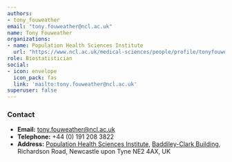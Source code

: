 ```yaml
---
authors:
- tony_fouweather
email: "tony.fouweather@ncl.ac.uk"
name: Tony Fouweather
organizations:
- name: Population Health Sciences Institute
  url: "https://www.ncl.ac.uk/medical-sciences/people/profile/tonyfouweather.html"
role: Biostatistician
social:
- icon: envelope
  icon_pack: fas
  link: 'mailto:tony.fouweather@ncl.ac.uk'
superuser: false
---
```


### Contact

- __Email:__ [tony.fouweather@ncl.ac.uk](mailto:tony.fouweather@ncl.ac.uk)
- __Telephone:__ +44 (0) 191 208 3822
- __Address:__ [Population Health Sciences Institute](https://www.ncl.ac.uk/medical-sciences/research/institutes/health-sciences/), [Baddiley-Clark Building](https://www.ncl.ac.uk/tour/academic/baddiley-clark/), Richardson Road, Newcastle upon Tyne NE2 4AX, UK
